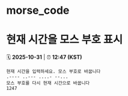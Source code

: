 # morse_code
# 현재 시간을 모스 부호 표시
<!-- MORSE_TIME_START -->
🗓️ **2025-10-31** | ⏰ **12:47 (KST)**

```
현재 시간을 입력하세요. 모스 부호로 바꿉니다
.---- ..--- ....- --...
모스 부호를 다시 현재 시간으로 바꿉니다
1247
```
<!-- MORSE_TIME_END -->

